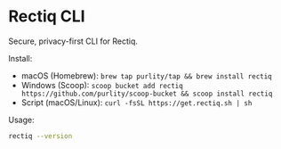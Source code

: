 # Rectiq CLI

Secure, privacy-first CLI for Rectiq.

Install:
- macOS (Homebrew): `brew tap purlity/tap && brew install rectiq`
- Windows (Scoop): `scoop bucket add rectiq https://github.com/purlity/scoop-bucket && scoop install rectiq`
- Script (macOS/Linux): `curl -fsSL https://get.rectiq.sh | sh`

Usage:
```bash
rectiq --version
```

